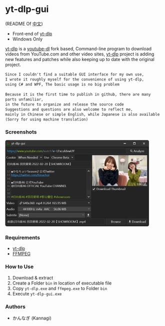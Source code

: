 # yt-dlp-gui
(README Of [中文](README.zh.md))

* Front-end of [yt-dlp](https://github.com/yt-dlp/yt-dlp)
* Windows Only

[yt-dlp](https://github.com/yt-dlp/yt-dlp) is a [youtube-dl](https://github.com/ytdl-org/youtube-dl) fork based,
Command-line program to download videos from YouTube.com and other video sites,
[yt-dlp](https://github.com/yt-dlp/yt-dlp) project is adding new features and patches while also keeping up to date with the original project.

    Since I couldn't find a suitable GUI interface for my own use, 
    I wrote it roughly myself for the convenience of using yt-dlp, 
    using C# and WPF, The basic usage is no big problem
    
    Because it is the first time to publish in github, there are many parts unfamiliar, 
    in the future to organize and release the source code
    Suggestions and questions are also welcome to reflect me, 
    mainly in Chinese or simple English, while Japanese is also available
    (Sorry for using machine translation)

### Screenshots
<img src="screenshot01.png" width="460"/>

### Requirements
* [yt-dlp](https://github.com/yt-dlp/yt-dlp)
* [FFMPEG](https://ffmpeg.org/download.html#build-windows)

### How to Use
1. Download & extract
2. Create a Folder `bin` in location of executable file
3. Copy `yt-dlp.exe` and `ffmpeg.exe` to Folder `bin`
4. Execute `yt-dlp-gui.exe`

### Authors
* かんなぎ (Kannagi)
